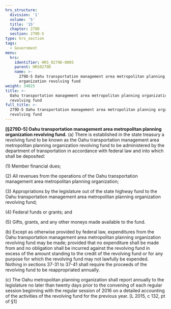 ```yaml
---
hrs_structure:
  division: '1'
  volume: '5'
  title: '15'
  chapter: 279D
  section: 279D-5
type: hrs_section
tags:
  - Government
menu:
  hrs:
    identifier: HRS_0279D-0005
    parent: HRS0279D
    name: >-
      279D-5 Oahu transportation management area metropolitan planning
      organization revolving fund
weight: 34025
title: >-
  Oahu transportation management area metropolitan planning organization
  revolving fund
full_title: >-
  279D-5 Oahu transportation management area metropolitan planning organization
  revolving fund
---
```

**[§279D-5] Oahu transportation management area metropolitan planning organization revolving fund.** (a) There is established in the state treasury a revolving fund to be known as the Oahu transportation management area metropolitan planning organization revolving fund to be administered by the department of transportation in accordance with federal law and into which shall be deposited:

(1) Member financial dues;

(2) All revenues from the operations of the Oahu transportation management area metropolitan planning organization;

(3) Appropriations by the legislature out of the state highway fund to the Oahu transportation management area metropolitan planning organization revolving fund;

(4) Federal funds or grants; and

(5) Gifts, grants, and any other moneys made available to the fund.

(b) Except as otherwise provided by federal law, expenditures from the Oahu transportation management area metropolitan planning organization revolving fund may be made; provided that no expenditure shall be made from and no obligation shall be incurred against the revolving fund in excess of the amount standing to the credit of the revolving fund or for any purpose for which the revolving fund may not lawfully be expended. Nothing in sections 37-31 to 37-41 shall require the proceeds of the revolving fund to be reappropriated annually.

(c) The Oahu metropolitan planning organization shall report annually to the legislature no later than twenty days prior to the convening of each regular session beginning with the regular session of 2016 on a detailed accounting of the activities of the revolving fund for the previous year. [L 2015, c 132, pt of §1]